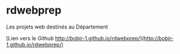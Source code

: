 # rdwebprep

Les projets web destinés au Département

[Lien vers le *Github* http://bobjr-1.github.io/rdwebprep/](http://bobjr-1.github.io/rdwebprep/)
